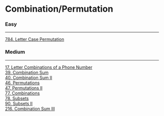 # Combination/Permutation

### Easy
---
[784. Letter Case Permutation](solutions/0784-Letter%20Case%20Permutation.md)</br>

### Medium
---
[17. Letter Combinations of a Phone Number](solutions/0017-Letter%20Combinations%20of%20a%20Phone%20Number.md)</br>
[39. Combination Sum](solutions/0039-Combination%20Sum.md)</br>
[40. Combination Sum II](solutions/0040-Combination%20Sum%20II.md)</br>
[46. Permutations](solutions/0046-Permutations.md)</br>
[47. Permutations II](solutions/0047-Permutations%20II.md)</br>
[77. Combinations](solutions/0077-Combinations.md)</br>
[78. Subsets](solutions/0078-Subsets.md)</br>
[90. Subsets II](solutions/0090-Subsets%20II.md)</br>
[216. Combination Sum III](solutions/0216-Combination%20Sum%20III.md)</br>
